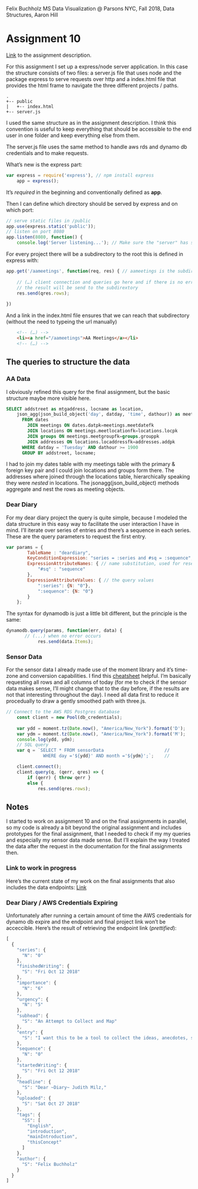 Felix Buchholz
MS Data Visualization @ Parsons NYC, Fall 2018, Data Structures, Aaron Hill

# Assignment 10

[Link](https://github.com/visualizedata/data-structures/tree/master/assignments/weekly_assignment_10) to the assignment description.

For this assignment I set up a express/node server application. In this case the structure consists of two files: a server.js file that uses node and the package express to serve requests over http and a index.html file that provides the html frame to navigate the three different projects / paths.

```
.
+-- public
|   +-- index.html
+-- server.js
```

I used the same structure as in the assignment description. I think this convention is useful to keep everything that should be accessible to the end user in one folder and keep everything else from them. 

The server.js file uses the same method to handle aws rds and dynamo db credentials and to make requests. 

What’s new is the express part: 

``` javascript
var express = require('express'), // npm install express
    app = express();
```

It’s _required_ in the beginning and conventionally defined as **app**. 

Then I can define which directory should be served by express and on which port:

``` javascript
// serve static files in /public
app.use(express.static('public'));
// listen on port 8080
app.listen(8080, function() {
    console.log('Server listening...'); // Make sure the "server" has started
```

For every project there will be a subdirectory to the root this is defined in express with: 

``` javascript
app.get('/aameetings', function(req, res) { // aameetings is the subdirectory
    
    // (…) client connection and queries go here and if there is no error
    // the result will be send to the subdirextory
    res.send(qres.rows);
    
})
```

And a link in the index.html file ensures that we can reach that subdirectory (without the need to typeing the url manually)

``` html
    <!-- (…) -->
    <li><a href="/aameetings">AA Meetings</a></li>
    <!-- (…) -->
```

## The queries to structure the data

### AA Data

I obviously refined this query for the final assignment, but the basic structure maybe more visible here. 

``` SQL
SELECT addstreet as mtgaddress, locname as location,
    json_agg(json_build_object('day', datday, 'time', dathour)) as meetings
      FROM dates
        JOIN meetings ON dates.datpk=meetings.meetdatefk
        JOIN locations ON meetings.meetlocationfk=locations.locpk
        JOIN groups ON meetings.meetgroupfk=groups.grouppk
        JOIN addresses ON locations.locaddressfk=addresses.addpk
      WHERE datday = 'Tuesday' AND dathour >= 1900
      GROUP BY addstreet, locname;
```

I had to join my dates table with my meetings table with the primary & foreign key pair and I could join locations and groups form there. The addresses where joined through the locations table, hierarchically speaking they were _nested_ in locations.
The jsonagg(json_build_object) methods aggregate and nest the rows as meeting objects. 

### Dear Diary

For my dear diary project the query is quite simple, because I modeled the data structure in this easy way to facilitate the user interaction I have in mind. I’ll iterate over series of entries and there’s a sequence in each series. These are the query parameters to request the first entry. 

``` javascript
var params = {
        TableName : "deardiary",
        KeyConditionExpression: "series = :series and #sq = :sequence", // the query expression
        ExpressionAttributeNames: { // name substitution, used for reserved words in DynamoDB
            "#sq" : "sequence"
        },
        ExpressionAttributeValues: { // the query values
            ":series": {N: "0"},
            ":sequence": {N: "0"}
        }
    };
```

The syntax for dynamodb is just a little bit different, but the principle is the same:

```javascript
dynamodb.query(params, function(err, data) {
       // (...) when no error occurs
            res.send(data.Items);
```

### Sensor Data

For the sensor data I already made use of the moment library and it’s time-zone and conversion capabilities. I find this [cheatsheet](https://devhints.io/moment) helpful. I’m basically requesting all rows and all columns of today (for me to check if the sensor data makes sense, I’ll might change that to the day before, if the results are not that interesting throughout the day). I need all data first to reduce it procedually to draw a gently smoothed path with three.js.

``` javascript
// Connect to the AWS RDS Postgres database
    const client = new Pool(db_credentials);
    
    var ydd = moment.tz(Date.now(), "America/New_York").format('D');
    var ydm = moment.tz(Date.now(), "America/New_York").format('M');
    console.log(ydd, ydm);
    // SQL query
    var q = `SELECT * FROM sensorData                       //
              WHERE day ='${ydd}' AND month ='${ydm}';`;    // 

    client.connect();
    client.query(q, (qerr, qres) => {
        if (qerr) { throw qerr }
        else {
            res.send(qres.rows);
```

## Notes

I started to work on assignment 10 and on the final assignments in parallel, so my code is already a bit beyond the original assignment and includes prototypes for the final assignment, that I needed to check if my my queries and especially my sensor data made sense. But I’ll explain the way I treated the data after the request in the documentation for the final assignments then.

### Link to work in progress

Here’s the current state of my work on the final assignments that also includes the data endpoints: [Link](http://34.200.243.17:8080/)

### Dear Diary / AWS Credentials Expiring

Unfortunately after running a certain amount of time the AWS credentials for dynamo db expire and the endpoint and final project link won’t be acceccible. Here’s the result of retrieving the endpoint link (_prettified_):

``` javascript
[
  {
    "series": {
      "N": "0"
    },
    "finishedWriting": {
      "S": "Fri Oct 12 2018"
    },
    "importance": {
      "N": "6"
    },
    "urgency": {
      "N": "5"
    },
    "subhead": {
      "S": "An Attempt to Collect and Map"
    },
    "entry": {
      "S": "I want this to be a tool to collect the ideas, anecdotes, stories, we share maybe a map of our “Brieffreundschaft” or even – hopefully – it can be a tool to collaborate as well, if it’s not too technical or indirect and then at least document its failure. Then it may only be a place for me to collect my ideas. I feel uncomfortable writing to you in English, so I might soon switch to German and offer a English translation, comment or summary instead.\n\n    I think in the end I want this to be a website with just one page wich is scrollable vertically and horizontally and which shows all the entries positioned according to the time they were written and proximity by relations, this is where the tags will come in handy. The typography should reflect the tags (which can include moods) and very different topics could be juxtaposed. There might also be a filtering or sorting option to generate different outcomes of this map"
    },
    "sequence": {
      "N": "0"
    },
    "startedWriting": {
      "S": "Fri Oct 12 2018"
    },
    "headline": {
      "S": "Dear ~Diary~ Judith Milz,"
    },
    "uploaded": {
      "S": "Sat Oct 27 2018"
    },
    "tags": {
      "SS": [
        "English",
        "introduction",
        "mainIntroduction",
        "thisConcept"
      ]
    },
    "author": {
      "S": "Felix Buchholz"
    }
  }
]
```
